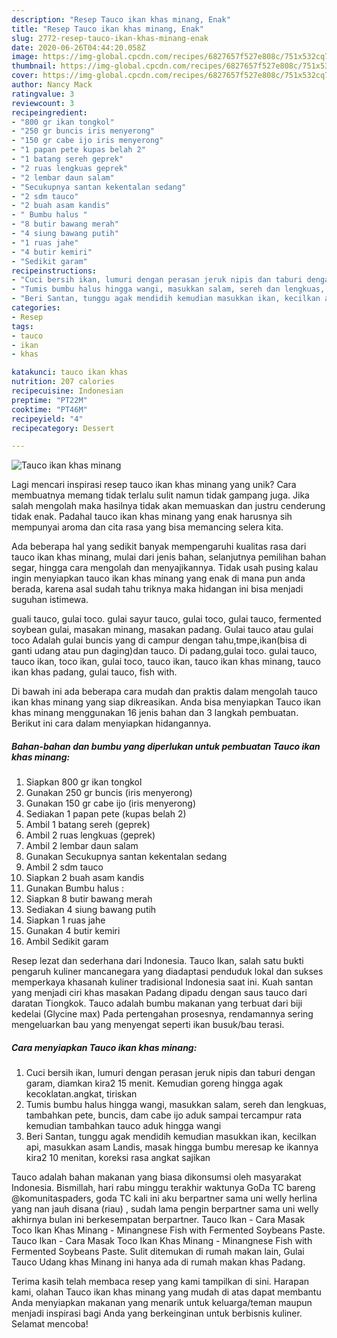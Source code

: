 ```yaml
---
description: "Resep Tauco ikan khas minang, Enak"
title: "Resep Tauco ikan khas minang, Enak"
slug: 2772-resep-tauco-ikan-khas-minang-enak
date: 2020-06-26T04:44:20.058Z
image: https://img-global.cpcdn.com/recipes/6827657f527e808c/751x532cq70/tauco-ikan-khas-minang-foto-resep-utama.jpg
thumbnail: https://img-global.cpcdn.com/recipes/6827657f527e808c/751x532cq70/tauco-ikan-khas-minang-foto-resep-utama.jpg
cover: https://img-global.cpcdn.com/recipes/6827657f527e808c/751x532cq70/tauco-ikan-khas-minang-foto-resep-utama.jpg
author: Nancy Mack
ratingvalue: 3
reviewcount: 3
recipeingredient:
- "800 gr ikan tongkol"
- "250 gr buncis iris menyerong"
- "150 gr cabe ijo iris menyerong"
- "1 papan pete kupas belah 2"
- "1 batang sereh geprek"
- "2 ruas lengkuas geprek"
- "2 lembar daun salam"
- "Secukupnya santan kekentalan sedang"
- "2 sdm tauco"
- "2 buah asam kandis"
- " Bumbu halus "
- "8 butir bawang merah"
- "4 siung bawang putih"
- "1 ruas jahe"
- "4 butir kemiri"
- "Sedikit garam"
recipeinstructions:
- "Cuci bersih ikan, lumuri dengan perasan jeruk nipis dan taburi dengan garam, diamkan kira2 15 menit. Kemudian goreng hingga agak kecoklatan.angkat, tiriskan"
- "Tumis bumbu halus hingga wangi, masukkan salam, sereh dan lengkuas, tambahkan pete, buncis, dam cabe ijo aduk sampai tercampur rata kemudian tambahkan tauco aduk hingga wangi"
- "Beri Santan, tunggu agak mendidih kemudian masukkan ikan, kecilkan api, masukkan asam Landis, masak hingga bumbu meresap ke ikannya kira2 10 menitan, koreksi rasa angkat sajikan"
categories:
- Resep
tags:
- tauco
- ikan
- khas

katakunci: tauco ikan khas 
nutrition: 207 calories
recipecuisine: Indonesian
preptime: "PT22M"
cooktime: "PT46M"
recipeyield: "4"
recipecategory: Dessert

---
```



![Tauco ikan khas minang](https://img-global.cpcdn.com/recipes/6827657f527e808c/751x532cq70/tauco-ikan-khas-minang-foto-resep-utama.jpg)

Lagi mencari inspirasi resep tauco ikan khas minang yang unik? Cara membuatnya memang tidak terlalu sulit namun tidak gampang juga. Jika salah mengolah maka hasilnya tidak akan memuaskan dan justru cenderung tidak enak. Padahal tauco ikan khas minang yang enak harusnya sih mempunyai aroma dan cita rasa yang bisa memancing selera kita.

Ada beberapa hal yang sedikit banyak mempengaruhi kualitas rasa dari tauco ikan khas minang, mulai dari jenis bahan, selanjutnya pemilihan bahan segar, hingga cara mengolah dan menyajikannya. Tidak usah pusing kalau ingin menyiapkan tauco ikan khas minang yang enak di mana pun anda berada, karena asal sudah tahu triknya maka hidangan ini bisa menjadi suguhan istimewa.

guali tauco, gulai toco. gulai sayur tauco, gulai toco, gulai tauco, fermented soybean gulai, masakan minang, masakan padang. Gulai tauco atau gulai toco Adalah gulai buncis yang di campur dengan tahu,tmpe,ikan(bisa di ganti udang atau pun daging)dan tauco. Di padang,gulai toco. gulai tauco, tauco ikan, toco ikan, gulai toco, tauco ikan, tauco ikan khas minang, tauco ikan khas padang, gulai tauco, fish with.


Di bawah ini ada beberapa cara mudah dan praktis dalam mengolah tauco ikan khas minang yang siap dikreasikan. Anda bisa menyiapkan Tauco ikan khas minang menggunakan 16 jenis bahan dan 3 langkah pembuatan. Berikut ini cara dalam menyiapkan hidangannya.

<!--inarticleads1-->

##### Bahan-bahan dan bumbu yang diperlukan untuk pembuatan Tauco ikan khas minang:

1. Siapkan 800 gr ikan tongkol
1. Gunakan 250 gr buncis (iris menyerong)
1. Gunakan 150 gr cabe ijo (iris menyerong)
1. Sediakan 1 papan pete (kupas belah 2)
1. Ambil 1 batang sereh (geprek)
1. Ambil 2 ruas lengkuas (geprek)
1. Ambil 2 lembar daun salam
1. Gunakan Secukupnya santan kekentalan sedang
1. Ambil 2 sdm tauco
1. Siapkan 2 buah asam kandis
1. Gunakan  Bumbu halus :
1. Siapkan 8 butir bawang merah
1. Sediakan 4 siung bawang putih
1. Siapkan 1 ruas jahe
1. Gunakan 4 butir kemiri
1. Ambil Sedikit garam


Resep lezat dan sederhana dari Indonesia. Tauco Ikan, salah satu bukti pengaruh kuliner mancanegara yang diadaptasi penduduk lokal dan sukses memperkaya khasanah kuliner tradisional Indonesia saat ini. Kuah santan yang menjadi ciri khas masakan Padang dipadu dengan saus tauco dari daratan Tiongkok. Tauco adalah bumbu makanan yang terbuat dari biji kedelai (Glycine max) Pada pertengahan prosesnya, rendamannya sering mengeluarkan bau yang menyengat seperti ikan busuk/bau terasi. 

<!--inarticleads2-->

##### Cara menyiapkan Tauco ikan khas minang:

1. Cuci bersih ikan, lumuri dengan perasan jeruk nipis dan taburi dengan garam, diamkan kira2 15 menit. Kemudian goreng hingga agak kecoklatan.angkat, tiriskan
1. Tumis bumbu halus hingga wangi, masukkan salam, sereh dan lengkuas, tambahkan pete, buncis, dam cabe ijo aduk sampai tercampur rata kemudian tambahkan tauco aduk hingga wangi
1. Beri Santan, tunggu agak mendidih kemudian masukkan ikan, kecilkan api, masukkan asam Landis, masak hingga bumbu meresap ke ikannya kira2 10 menitan, koreksi rasa angkat sajikan


Tauco adalah bahan makanan yang biasa dikonsumsi oleh masyarakat Indonesia. Bismillah, hari rabu minggu terakhir waktunya GoDa TC bareng @komunitaspaders, goda TC kali ini aku berpartner sama uni welly herlina yang nan jauh disana (riau) , sudah lama pengin berpartner sama uni welly akhirnya bulan ini berkesempatan berpartner. Tauco Ikan - Cara Masak Toco Ikan Khas Minang - Minangnese Fish with Fermented Soybeans Paste. Tauco Ikan - Cara Masak Toco Ikan Khas Minang - Minangnese Fish with Fermented Soybeans Paste. Sulit ditemukan di rumah makan lain, Gulai Tauco Udang khas Minang ini hanya ada di rumah makan khas Padang. 

Terima kasih telah membaca resep yang kami tampilkan di sini. Harapan kami, olahan Tauco ikan khas minang yang mudah di atas dapat membantu Anda menyiapkan makanan yang menarik untuk keluarga/teman maupun menjadi inspirasi bagi Anda yang berkeinginan untuk berbisnis kuliner. Selamat mencoba!

